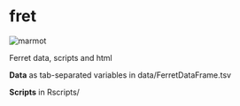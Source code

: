 fret
====

![marmot](https://github.com/sbotond/fret/blob/master/misc/marmot.png)

Ferret data, scripts and html

**Data** as tab-separated variables in data/FerretDataFrame.tsv

**Scripts** in Rscripts/
